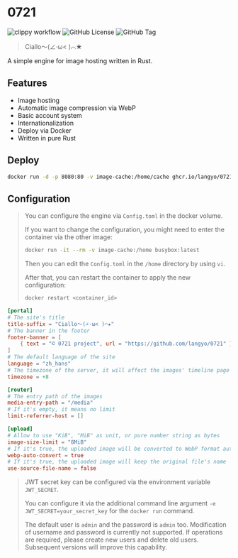 # 0721

![clippy workflow](https://img.shields.io/github/actions/workflow/status/langyo/0721/publish.yml)
![GitHub License](https://img.shields.io/github/license/langyo/0721)
![GitHub Tag](https://img.shields.io/github/v/tag/langyo/0721)

> Ciallo～(∠·ω< )⌒★

A simple engine for image hosting written in Rust.

## Features

- Image hosting
- Automatic image compression via WebP
- Basic account system
- Internationalization
- Deploy via Docker
- Written in pure Rust

## Deploy

```bash
docker run -d -p 8080:80 -v image-cache:/home/cache ghcr.io/langyo/0721:latest
```

## Configuration

> You can configure the engine via `Config.toml` in the docker volume.
>
> If you want to change the configuration, you might need to enter the container via the other image:
>
> ```bash
> docker run -it --rm -v image-cache:/home busybox:latest
> ```
>
> Then you can edit the `Config.toml` in the `/home` directory by using `vi`.
>
> After that, you can restart the container to apply the new configuration:
>
> ```bash
> docker restart <container_id>
> ```

```toml
[portal]
# The site's title
title-suffix = "Ciallo～(∠·ω< )⌒★"
# The banner in the footer
footer-banner = [
    { text = "© 0721 project", url = "https://github.com/langyo/0721" },
]
# The default language of the site
language = "zh_hans"
# The timezone of the server, it will affect the images' timeline page
timezone = +8

[router]
# The entry path of the images
media-entry-path = "/media"
# If it's empty, it means no limit
limit-referrer-host = []

[upload]
# Allow to use "KiB", "MiB" as unit, or pure number string as bytes
image-size-limit = "8MiB"
# If it's true, the uploaded image will be converted to WebP format automatically
webp-auto-convert = true
# If it's true, the uploaded image will keep the original file's name
use-source-file-name = false
```

> JWT secret key can be configured via the environment variable `JWT_SECRET`.
>
> You can configure it via the additional command line argument `-e JWT_SECRET=your_secret_key` for the `docker run` command.
>
> The default user is `admin` and the password is `admin` too. Modification of username and password is currently not supported. If operations are required, please create new users and delete old users. Subsequent versions will improve this capability.
